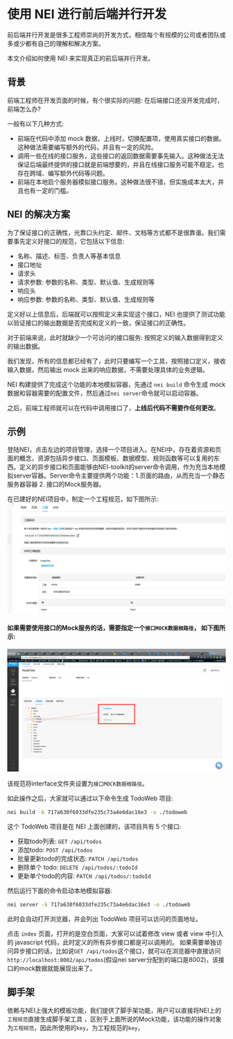# 使用 NEI 进行前后端并行开发

前后端并行开发是很多工程师崇尚的开发方式，相信每个有规模的公司或者团队或多或少都有自己的理解和解决方案。

本文介绍如何使用 NEI 来实现真正的前后端并行开发。


## 背景

前端工程师在开发页面的时候，有个很实际的问题: 在后端接口还没开发完成时，前端怎么办?

一般有以下几种方式:

* 前端在代码中添加 mock 数据，上线时，切换配置项，使用真实接口的数据。这种做法需要编写额外的代码，并且有一定的风险。
* 调用一些在线的接口服务，这些接口的返回数据需要事先输入。这种做法无法保证后端最终提供的接口就是前端想要的，并且在线接口服务可能不稳定。也存在跨域、编写额外代码等问题。
* 前端在本地启个服务器模拟接口服务。这种做法很不错，但实施成本太大，并且也有一定的门槛。

## NEI 的解决方案

为了保证接口的正确性，光靠口头约定、邮件、文档等方式都不是很靠谱。我们需要事先定义好接口的规范，它包括以下信息:

* 名称、描述、标签、负责人等基本信息
* 接口地址
* 请求头
* 请求参数: 参数的名称、类型、默认值、生成规则等
* 响应头
* 响应参数: 参数的名称、类型、默认值、生成规则等

定义好以上信息后，后端就可以按照定义来实现这个接口，NEI 也提供了测试功能以验证接口的输出数据是否完成和定义的一致，保证接口的正确性。

对于前端来说，此时就缺少一个可访问的接口服务: 按照定义的输入数据得到定义的输出数据。

我们发现，所有的信息都已经有了，此时只要编写一个工具，按照接口定义，接收输入数据，然后输出 mock 出来的响应数据，不需要处理具体的业务逻辑。

NEI 构建提供了完成这个功能的本地模拟容器，先通过 `nei build` 命令生成 mock 数据和容器需要的配置文件，然后通过`nei server`命令就可以启动容器。

之后，前端工程师就可以在代码中调用接口了，**上线后代码不需要作任何更改**。

## 示例

登陆NEI，点击左边的项目管理，选择一个项目进入。在NEI中，存在着资源和页面的概念，资源包括异步接口、页面模板、数据模型、规则函数等可以复用的东西。定义的异步接口和页面能够由NEI-toolkit的server命令调用，作为充当本地模拟server容器。Server命令主要提供两个功能：1.页面的路由，从而充当一个静态服务器容器 2. 接口的Mock服务器。

在已建好的NEI项目中，制定一个工程规范，如下图所示:
![指定工程规范](./doc/res/nei-set-spec.png)

#### 如果需要使用接口的Mock服务的话，需要指定一个`接口MOCK数据根路径`， 如下图所示:
![设置mock根路径](./doc/res/nei-set-mock-dir.png)

该规范将interface文件夹设置为`接口MOCK数据根路径`。

如此操作之后，大家就可以通过以下命令生成 TodoWeb 项目:

```bash
nei build -k 717a630f6033dfe235c73a4e6dac16e3 -o ./todoweb
```

这个 TodoWeb 项目是在 NEI 上面创建的，该项目共有 5 个接口:

* 获取todo列表:             `GET /api/todos`
* 添加todo:                `POST /api/todos`
* 批量更新todo的完成状态:    `PATCH /api/todos`
* 删除单个 todo:            `DELETE /api/todos/:todoId`
* 更新单个todo的内容:        `PATCH /api/todos/:todoId`

然后运行下面的命令启动本地模拟容器:

```bash
nei server -k 717a630f6033dfe235c73a4e6dac16e3 -o ./todoweb
```

此时会自动打开浏览器，并会列出 TodoWeb 项目可以访问的页面地址。

点击 `index` 页面，打开的是空白页面，大家可以试着修改 view 或者 view 中引入的 javascript 代码，此时定义的所有异步接口都是可以调用的。
如果需要单独访问异步接口的话，比如说`GET /api/todos`这个接口，就可以在浏览器中直接访问`http://localhost:8002/api/todos`(假设nei server分配到的端口是8002)，该接口的mock数据就能展现出来了。

## 脚手架

依赖与NEI上强大的模板功能，我们提供了脚手架功能，用户可以直接将NEI上的`工程规范`直接生成脚手架工具
，区别于上面所说的Mock功能，该功能的操作对象为`工程规范`，因此所使用的`key`，为工程规范的`key`，

